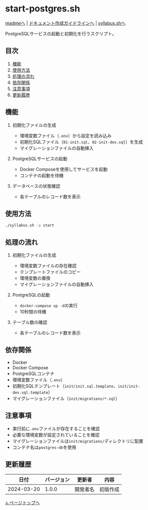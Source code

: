 <!--
更新時の注意事項:
- 準拠とは、類推せずに内容に従うこと
- 更新は docs/doc.md に準拠すること
-->

# start-postgres.sh

[readmeへ](../README.md) | [ドキュメント作成ガイドラインへ](../doc.md) | [syllabus.shへ](./syllabus.md)

PostgreSQLサービスの起動と初期化を行うスクリプト。

## 目次
1. [機能](#機能)
2. [使用方法](#使用方法)
3. [処理の流れ](#処理の流れ)
4. [依存関係](#依存関係)
5. [注意事項](#注意事項)
6. [更新履歴](#更新履歴)

## 機能

1. 初期化ファイルの生成
   - 環境変数ファイル（`.env`）から設定を読み込み
   - 初期化SQLファイル（`01-init.sql`、`02-init-dev.sql`）を生成
   - マイグレーションファイルの自動挿入

2. PostgreSQLサービスの起動
   - Docker Composeを使用してサービスを起動
   - コンテナの起動を待機

3. データベースの状態確認
   - 各テーブルのレコード数を表示

## 使用方法

```bash
./syllabus.sh -p start
```

## 処理の流れ

1. 初期化ファイルの生成
   - 環境変数ファイルの存在確認
   - テンプレートファイルのコピー
   - 環境変数の置換
   - マイグレーションファイルの自動挿入

2. PostgreSQLの起動
   - `docker-compose up -d`の実行
   - 10秒間の待機

3. テーブル数の確認
   - 各テーブルのレコード数を表示

## 依存関係

- Docker
- Docker Compose
- PostgreSQLコンテナ
- 環境変数ファイル（`.env`）
- 初期化SQLテンプレート（`init/init.sql.template`、`init/init-dev.sql.template`）
- マイグレーションファイル（`init/migrations/*.sql`）

## 注意事項

- 実行前に`.env`ファイルが存在することを確認
- 必要な環境変数が設定されていることを確認
- マイグレーションファイルは`init/migrations/`ディレクトリに配置
- コンテナ名は`postgres-db`を使用

## 更新履歴

| 日付 | バージョン | 更新者 | 内容 |
|------|------------|--------|------|
| 2024-03-20 | 1.0.0 | 開発者名 | 初版作成 |

[🔝 ページトップへ](#start-postgressh) 